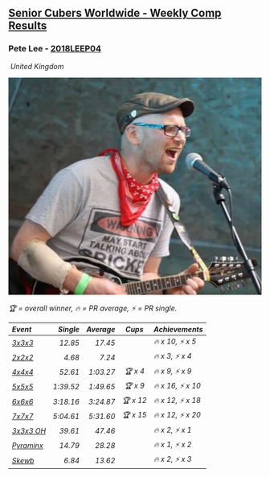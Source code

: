 <style>table {white-space: nowrap;}</style>
<link rel="stylesheet" type="text/css" href="/scw-comp/css/flags.css" />

## [Senior Cubers Worldwide - Weekly Comp Results](/scw-comp/results/)
### Pete Lee - [2018LEEP04](https://www.worldcubeassociation.org/persons/2018LEEP04)

<i class="flag flag-GB" />&nbsp;United Kingdom

![Pete Lee](1574700550.jpg)

<span style="white-space: nowrap;">🏆 = overall winner</span>, <span style="white-space: nowrap;">🔥 = PR average</span>, <span style="white-space: nowrap;">⚡ = PR single</span>.

| Event | Single | Average | Cups | Achievements|
| :-- | --: | --: | :--: | :-- |
| [3x3x3](333.md) | 12.85 | 17.45 |  | 🔥 x 10, ⚡ x 5 |
| [2x2x2](222.md) | 4.68 | 7.24 |  | 🔥 x 3, ⚡ x 4 |
| [4x4x4](444.md) | 52.61 | 1:03.27 | 🏆 x 4 | 🔥 x 9, ⚡ x 9 |
| [5x5x5](555.md) | 1:39.52 | 1:49.65 | 🏆 x 9 | 🔥 x 16, ⚡ x 10 |
| [6x6x6](666.md) | 3:18.16 | 3:24.87 | 🏆 x 12 | 🔥 x 12, ⚡ x 18 |
| [7x7x7](777.md) | 5:04.61 | 5:31.60 | 🏆 x 15 | 🔥 x 12, ⚡ x 20 |
| [3x3x3 OH](333oh.md) | 39.61 | 47.46 |  | 🔥 x 2, ⚡ x 1 |
| [Pyraminx](pyram.md) | 14.79 | 28.28 |  | 🔥 x 1, ⚡ x 2 |
| [Skewb](skewb.md) | 6.84 | 13.62 |  | 🔥 x 2, ⚡ x 3 |

<!-- Global site tag (gtag.js) - Google Analytics -->
<script async src="https://www.googletagmanager.com/gtag/js?id=UA-86348435-3"></script>
<script>window.dataLayer = window.dataLayer || []; function gtag() {dataLayer.push(arguments);} gtag('js', new Date()); gtag('config', 'UA-86348435-3');</script>
